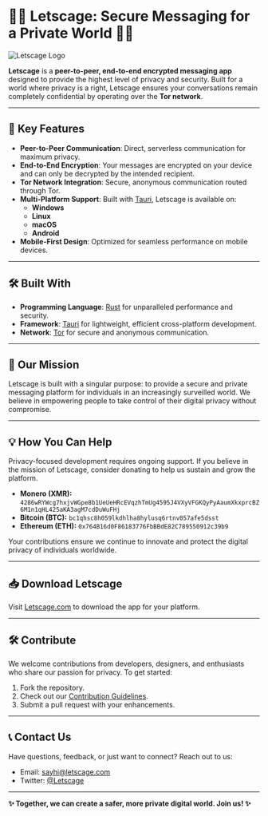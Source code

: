 # 🕵️‍♂️ Letscage: Secure Messaging for a Private World 🕵️‍♀️

![Letscage Logo](https://via.placeholder.com/1200x300) <!-- Replace with your custom banner or logo -->

**Letscage** is a **peer-to-peer, end-to-end encrypted messaging app** designed to provide the highest level of privacy and security. Built for a world where privacy is a right, Letscage ensures your conversations remain completely confidential by operating over the **Tor network**.

---

## 🌟 Key Features

- **Peer-to-Peer Communication**: Direct, serverless communication for maximum privacy.
- **End-to-End Encryption**: Your messages are encrypted on your device and can only be decrypted by the intended recipient.
- **Tor Network Integration**: Secure, anonymous communication routed through Tor.
- **Multi-Platform Support**: Built with [Tauri](https://tauri.app), Letscage is available on:
  - **Windows**
  - **Linux**
  - **macOS**
  - **Android**
- **Mobile-First Design**: Optimized for seamless performance on mobile devices.

---

## 🛠 Built With

- **Programming Language**: [Rust](https://www.rust-lang.org/) for unparalleled performance and security.
- **Framework**: [Tauri](https://tauri.app) for lightweight, efficient cross-platform development.
- **Network**: [Tor](https://www.torproject.org/) for secure and anonymous communication.

---

## 🚀 Our Mission

Letscage is built with a singular purpose: to provide a secure and private messaging platform for individuals in an increasingly surveilled world. We believe in empowering people to take control of their digital privacy without compromise.

---

## 💡 How You Can Help

Privacy-focused development requires ongoing support. If you believe in the mission of Letscage, consider donating to help us sustain and grow the platform.

- **Monero (XMR):** `4286wRYWcg7hxjvWGpe8b1UeUeHRcEVqzhTmUg4595J4VXyVFGKQyPyAaumXkxprcBZ6M1n1qHL425aKA3agM7cdDuWuFHj`
- **Bitcoin (BTC):** `bc1qhsc8h059lkdhlha8hylusq6rtnv057afe5dsst`
- **Ethereum (ETH):** `0x764B16d0F86183776FbBBdE82C789550912c39b9`

Your contributions ensure we continue to innovate and protect the digital privacy of individuals worldwide.

---

## 📥 Download Letscage

Visit [Letscage.com](https://letscage.com) to download the app for your platform.

---

## 🛠 Contribute

We welcome contributions from developers, designers, and enthusiasts who share our passion for privacy. To get started:

1. Fork the repository.
2. Check out our [Contribution Guidelines](https://github.com/YourOrgName/Letscage/blob/main/CONTRIBUTING.md).
3. Submit a pull request with your enhancements.

---

## 📞 Contact Us

Have questions, feedback, or just want to connect? Reach out to us:

- Email: [sayhi@letscage.com](mailto:sayhi@letscage.com)
- Twitter: [@Letscage](https://twitter.com/letscage)

---

**✨ Together, we can create a safer, more private digital world. Join us! ✨**
